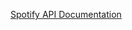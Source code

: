 [Spotify API Documentation](https://developer.spotify.com/documentation/web-api/reference/get-several-audio-features)
